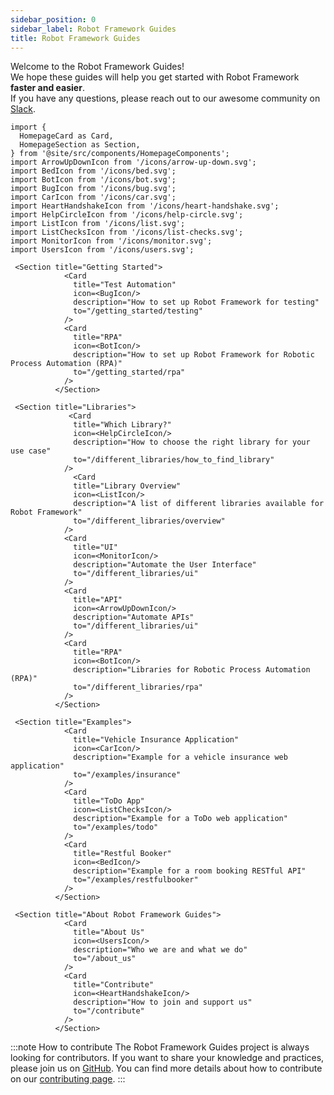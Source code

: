 ```yaml
---
sidebar_position: 0
sidebar_label: Robot Framework Guides
title: Robot Framework Guides
---
```


Welcome to the Robot Framework Guides!  
We hope these guides will help you get started with Robot Framework **faster and easier**.  
If you have any questions, please reach out to our awesome community on [Slack](https://robotframework.slack.com/).

```mdx-code-block
import {
  HomepageCard as Card,
  HomepageSection as Section,
} from '@site/src/components/HomepageComponents';
import ArrowUpDownIcon from '/icons/arrow-up-down.svg';
import BedIcon from '/icons/bed.svg';
import BotIcon from '/icons/bot.svg';
import BugIcon from '/icons/bug.svg';
import CarIcon from '/icons/car.svg';
import HeartHandshakeIcon from '/icons/heart-handshake.svg';
import HelpCircleIcon from '/icons/help-circle.svg';
import ListIcon from '/icons/list.svg';
import ListChecksIcon from '/icons/list-checks.svg';
import MonitorIcon from '/icons/monitor.svg';
import UsersIcon from '/icons/users.svg';

 <Section title="Getting Started">
            <Card
              title="Test Automation"
              icon=<BugIcon/>
              description="How to set up Robot Framework for testing"
              to="/getting_started/testing"
            />
            <Card
              title="RPA"
              icon=<BotIcon/>
              description="How to set up Robot Framework for Robotic Process Automation (RPA)"
              to="/getting_started/rpa"
            />
          </Section>

 <Section title="Libraries">
             <Card
              title="Which Library?"
              icon=<HelpCircleIcon/>
              description="How to choose the right library for your use case"
              to="/different_libraries/how_to_find_library"
            />
              <Card
              title="Library Overview"
              icon=<ListIcon/>
              description="A list of different libraries available for Robot Framework"
              to="/different_libraries/overview"
            />
            <Card
              title="UI"
              icon=<MonitorIcon/>
              description="Automate the User Interface"
              to="/different_libraries/ui"
            />
            <Card
              title="API"
              icon=<ArrowUpDownIcon/>
              description="Automate APIs"
              to="/different_libraries/ui"
            />
            <Card
              title="RPA"
              icon=<BotIcon/>
              description="Libraries for Robotic Process Automation (RPA)"
              to="/different_libraries/rpa"
            />
          </Section>

 <Section title="Examples">
            <Card
              title="Vehicle Insurance Application"
              icon=<CarIcon/>
              description="Example for a vehicle insurance web application"
              to="/examples/insurance"
            />
            <Card
              title="ToDo App"
              icon=<ListChecksIcon/>
              description="Example for a ToDo web application"
              to="/examples/todo"
            />
            <Card
              title="Restful Booker"
              icon=<BedIcon/>
              description="Example for a room booking RESTful API"
              to="/examples/restfulbooker"
            />
          </Section>

 <Section title="About Robot Framework Guides">
            <Card
              title="About Us"
              icon=<UsersIcon/>
              description="Who we are and what we do"
              to="/about_us"
            />
            <Card
              title="Contribute"
              icon=<HeartHandshakeIcon/>
              description="How to join and support us"
              to="/contribute"
            />
          </Section>
```



:::note How to contribute
The Robot Framework Guides project is always looking for contributors.
If you want to share your knowledge and practices, please join us on [GitHub](https://github.com/MarketSquare/robotframeworkguides).
You can find more details about how to contribute on our [contributing page](contribute.md).
:::

